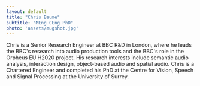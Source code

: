 ```yaml
---
layout: default
title: "Chris Baume"
subtitle: "MEng CEng PhD"
photo: 'assets/mugshot.jpg'
---
```

Chris is a Senior Research Engineer at BBC R&D in London, where he leads the BBC's research into audio production
tools and the BBC's role in the Orpheus EU H2020 project. His research interests include semantic audio analysis,
interaction design, object-based audio and spatial audio. Chris is a Chartered Engineer and completed his PhD at the
Centre for Vision, Speech and Signal Processing at the University of Surrey.
